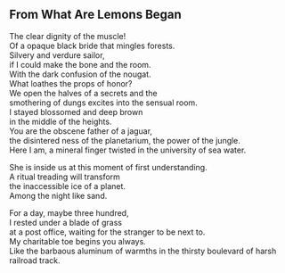 From What Are Lemons Began
--------------------------
The clear dignity of the muscle!  
Of a opaque black bride that mingles forests.  
Silvery and verdure sailor,  
if I could make the bone and the room.  
With the dark confusion of the nougat.  
What loathes the props of honor?  
We open the halves of a secrets and the  
smothering of dungs excites into the sensual room.  
I stayed blossomed and deep brown  
in the middle of the heights.  
You are the obscene father of a jaguar,  
the disintered ness of the planetarium, the power of the jungle.  
Here I am, a mineral finger twisted in the university of sea water.  
  
She is inside us at this moment of first understanding.  
A ritual treading will transform  
the inaccessible ice of a planet.  
Among the night like sand.  
  
For a day, maybe three hundred,  
I rested under a blade of grass  
at a post office, waiting for the stranger to be next to.  
My charitable toe begins you always.  
Like the barbaous aluminum of warmths in the thirsty boulevard of harsh railroad track.  
